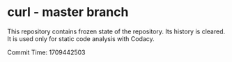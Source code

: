 # curl - master branch

This repository contains frozen state of the repository.
Its history is cleared. It is used only for static code
analysis with Codacy.

Commit Time: 1709442503